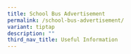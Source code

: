 ```yaml
---
title: School Bus Advertisement
permalink: /school-bus-advertisement/
variant: tiptap
description: ""
third_nav_title: Useful Information
---
```

